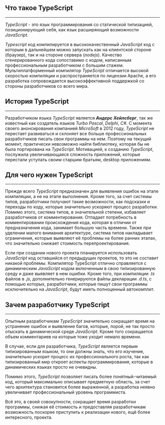 ## Что такое TypeScript
________________

*TypeScript* - это язык программирования со статической типизацией, позиционирующий себя, как язык расширяющий возможности *JavaScript*.  
  
*Typescript* код компилируется в высококачественный *JavaScript* код с которым в дальнейшем можно запускать как на клиентской стороне (браузер), так и на стороне сервера (*nodejs*). Качество сгенерированного кода сопоставимо с кодом, написанным профессиональным разработчиком с большим стажем. Мультиплатформенный компилятор *TypeScript* отличается высокой скоростью компиляции и  распространяется по лицензии Apache, а его разработка сопровождается высокоэффективной поддержкой со стороны разработчиков со всего мира.

## История TypeScript
________________

Разработчиком языка *TypeScript* является ***Андерс Хейлсберг***, так же известный как создатель языков *Turbo Pascal*, *Delphi*, *C#*. С момента своего анонсирования компанией *MicroSoft* в 2012 году, *TypeScript* не перестает развиваться и склоняет все больше профессиональных разработчиков писать свои программы на нем. Поэтому на текущий момент, практически невозможно найти библиотеку, которая бы не была портирована на *TypeScript*. Мотивацией, к созданию *TypeScript*, послужила увеличивающаяся сложность приложений, которые перестали уступать своим старшим братьям, desktop приложениям.


## Для чего нужен TypeScript
________________

Прежде всего *TypeScript* предназначен для выявления ошибок на этапе компиляции, а не на этапе выполнения. Кроме того, за счет системы типов, разработчики получают такие возможности, как подсказки и переходы по коду, которые значительно ускоряют процесс разработки. Помимо этого, система типов, в значительной степени, избавляет разработчиков от комментирования. Отпадает потребность в комментировании происхождения кода, которая в отличии от предназначения кода, занимает большую часть времени. Также при уделении малого внимания архитектуре, система типов накладывает ограничения, которые выявляют её проблемы на более ранних этапах, что значительно снижает стоимость перепроектирования.

Если при создании нового проекта планируется использовать *JavaScript* код оставшийся от предыдущих проектов, то это не составит никакой проблемы. Компилятор TypeScript отлично справляется с динамическим *JavaScript* кодом включенным в свою типизированную среду и даже выявляет в нем ошибки. Кроме того, при компиляции *.ts* файлов в *.js*, дополнительно генерируются файлы декларации *.d.ts*, с помощью которых, разработчики, которые пишут  свои программы исключительно на *JavaScript*, будут иметь полноценный автокомплит.

## Зачем разработчику TypeScript
________________

Опытным разработчикам *TypeScript* значительно сокращает время на устранение ошибок и выявление багов, которые, порой, не так просто отыскать в динамической среде *JavaScript*. Кроме того сокращается объем комментариев на которые тоже уходит немало времени.

В случае, если для разработчика, *TypeScript* является первым типизированным языком, то они должны знать, что его изучение, значительно ускорит процесс их профессионального роста, так как типизированный мир откроет аспекты программирования, которые в динамических языках просто не очевидны.

Помимо этого, *TypeScript* позволяет писать более понятный-читаемый код, который максимально описывает предметную область, за счет чего архитектура становится более выраженной, а разработка неявно увеличивает профессиональный уровень программиста.

Всё это, в своей совокупности, сокращает время разработки программы, снижая её стоимость и предоставляя разработчикам возможность поскорее приступить к реализации нового, ещё более интересного, проекта.
